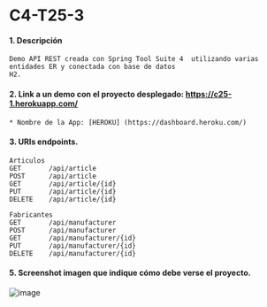 # C4-T25-3

#### 1. Descripción
```
Demo API REST creada con Spring Tool Suite 4  utilizando varias entidades ER y conectada con base de datos 
H2.
```

#### 2. Link a un demo con el proyecto desplegado: https://c25-1.herokuapp.com/

```
* Nombre de la App: [HEROKU] (https://dashboard.heroku.com/)
```
#### 3. URIs endpoints.
```
Articulos
GET       /api/article
POST      /api/article
GET       /api/article/{id}
PUT       /api/article/{id}
DELETE    /api/article/{id}

Fabricantes
GET       /api/manufacturer
POST      /api/manufacturer
GET       /api/manufacturer/{id}
PUT       /api/manufacturer/{id}
DELETE    /api/manufacturer/{id}
```

#### 5. Screenshot imagen que indique cómo debe verse el proyecto.
![image](https://user-images.githubusercontent.com/55554433/185193344-ff66680a-0c53-4a46-a94a-bd0c337c814a.png)
